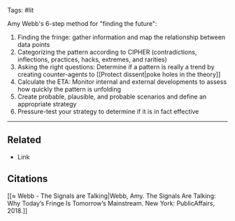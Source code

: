 Tags: #lit 

Amy Webb's 6-step method for "finding the future": 

1. Finding the fringe: gather information and map the relationship between data points
2. Categorizing the pattern according to CIPHER (contradictions, inflections, practices, hacks, extremes, and rarities) 
3. Asking the right questions: Determine if a pattern is really a trend by creating counter-agents to [[Protect dissent|poke holes in the theory]]
4. Calculate the ETA: Monitor internal and external developments to assess how quickly the pattern is unfolding
5. Create probable, plausible, and probable scenarios and define an appropriate strategy
6. Pressure-test your strategy to determine if it is in fact effective

---
## Related
- Link

## Citations
[[≈ Webb - The Signals are Talking|Webb, Amy. The Signals Are Talking: Why Today’s Fringe Is Tomorrow’s Mainstream. New York: PublicAffairs, 2018.]]
